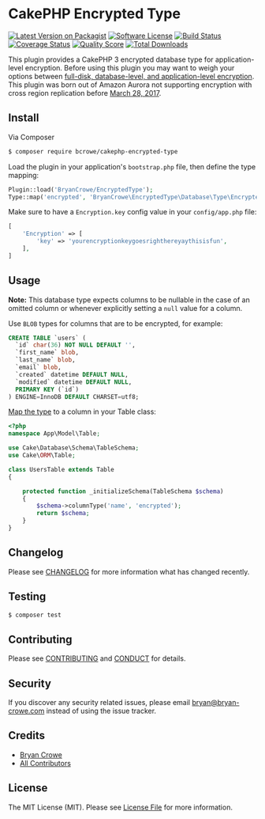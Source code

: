 # CakePHP Encrypted Type

[![Latest Version on Packagist][ico-version]][link-packagist]
[![Software License][ico-license]](LICENSE.md)
[![Build Status][ico-travis]][link-travis]
[![Coverage Status][ico-scrutinizer]][link-scrutinizer]
[![Quality Score][ico-code-quality]][link-code-quality]
[![Total Downloads][ico-downloads]][link-downloads]

This plugin provides a CakePHP 3 encrypted database type for application-level
encryption. Before using this plugin you may want to weigh your options
between [full-disk, database-level, and application-level encryption](https://www.percona.com/blog/2016/04/08/mysql-data-at-rest-encryption/).
This plugin was born out of Amazon Aurora not supporting encryption with cross
region replication before [March 28, 2017](https://aws.amazon.com/blogs/aws/amazon-aurora-update-more-cross-region-cross-account-support-t2-small-db-instances-another-region/).

## Install

Via Composer

``` bash
$ composer require bcrowe/cakephp-encrypted-type
```

Load the plugin in your application's `bootstrap.php` file, then define the type
mapping:

``` php
Plugin::load('BryanCrowe/EncryptedType');
Type::map('encrypted', 'BryanCrowe\EncryptedType\Database\Type\EncryptedType');
```

Make sure to have a `Encryption.key` config value in your `config/app.php` file:

``` php
[
    'Encryption' => [
        'key' => 'yourencryptionkeygoesrighthereyaythisisfun',
    ],
]
```

## Usage

**Note:** This database type expects columns to be nullable in the case of an
omitted column or whenever explicitly setting a `null` value for a column.

Use `BLOB` types for columns that are to be encrypted, for example:

``` sql
CREATE TABLE `users` (
  `id` char(36) NOT NULL DEFAULT '',
  `first_name` blob,
  `last_name` blob,
  `email` blob,
  `created` datetime DEFAULT NULL,
  `modified` datetime DEFAULT NULL,
  PRIMARY KEY (`id`)
) ENGINE=InnoDB DEFAULT CHARSET=utf8;
```

[Map the type](https://book.cakephp.org/3.0/en/orm/database-basics.html#data-types)
to a column in your Table class:

``` php
<?php
namespace App\Model\Table;

use Cake\Database\Schema\TableSchema;
use Cake\ORM\Table;

class UsersTable extends Table
{

    protected function _initializeSchema(TableSchema $schema)
    {
        $schema->columnType('name', 'encrypted');
        return $schema;
    }
}
```

## Changelog

Please see [CHANGELOG](CHANGELOG.md) for more information what has changed
recently.

## Testing

``` bash
$ composer test
```

## Contributing

Please see [CONTRIBUTING](CONTRIBUTING.md) and [CONDUCT](CONDUCT.md) for
details.

## Security

If you discover any security related issues, please email bryan@bryan-crowe.com
instead of using the issue tracker.

## Credits

- [Bryan Crowe][link-author]
- [All Contributors][link-contributors]

## License

The MIT License (MIT). Please see [License File](LICENSE.md) for more
information.

[ico-version]: https://img.shields.io/packagist/v/bcrowe/cakephp-encrypted-type.svg?style=flat-square
[ico-license]: https://img.shields.io/badge/license-MIT-brightgreen.svg?style=flat-square
[ico-travis]: https://img.shields.io/travis/bcrowe/cakephp-encrypted-type/master.svg?style=flat-square
[ico-scrutinizer]: https://img.shields.io/scrutinizer/coverage/g/bcrowe/cakephp-encrypted-type.svg?style=flat-square
[ico-code-quality]: https://img.shields.io/scrutinizer/g/bcrowe/cakephp-encrypted-type.svg?style=flat-square
[ico-downloads]: https://img.shields.io/packagist/dt/bcrowe/cakephp-encrypted-type.svg?style=flat-square

[link-packagist]: https://packagist.org/packages/bcrowe/cakephp-encrypted-type
[link-travis]: https://travis-ci.org/bcrowe/cakephp-encrypted-type
[link-scrutinizer]: https://scrutinizer-ci.com/g/bcrowe/cakephp-encrypted-type/code-structure
[link-code-quality]: https://scrutinizer-ci.com/g/bcrowe/cakephp-encrypted-type
[link-downloads]: https://packagist.org/packages/bcrowe/cakephp-encrypted-type
[link-author]: https://github.com/bcrowe
[link-contributors]: ../../contributors
